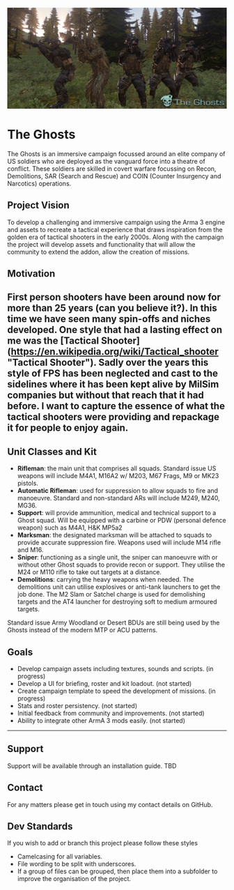 ![The Ghosts](https://github.com/bat26/the_ghosts/blob/master/the%20ghosts.png?raw=true "The Ghosts")

# The Ghosts
The Ghosts is an immersive campaign focussed around an elite company of US soldiers who are deployed as the vanguard force into a theatre of conflict.
These soldiers are skilled in covert warfare focussing on Recon, Demolitions, SAR (Search and Rescue) and COIN (Counter Insurgency and Narcotics) operations.

## Project Vision
To develop a challenging and immersive campaign using the Arma 3 engine and assets to recreate a tactical experience that draws inspiration from the golden era of tactical shooters in the early 2000s.
Along with the campaign the project will develop assets and functionality that will allow the community to extend the addon, allow the creation of missions.

## Motivation

First person shooters have been around now for more than 25 years (can you believe it?). In this time we have seen many spin-offs and niches developed.
One style that had a lasting effect on me was the [Tactical Shooter] (https://en.wikipedia.org/wiki/Tactical_shooter "Tactical Shooter").
Sadly over the years this style of FPS has been neglected and cast to the sidelines where it has been kept alive by MilSim companies
but without that reach that it had before.
I want to capture the essence of what the tactical shooters were providing and repackage it for people to enjoy again.
---
## Unit Classes and Kit
* **Rifleman**: the main unit that comprises all squads. Standard issue US weapons will include M4A1, M16A2 w/ M203, M67 Frags, M9 or MK23 pistols.
* **Automatic Rifleman**: used for suppression to allow squads to fire and manoeuvre. Standard and non-standard ARs will include M249, M240, MG36.
* **Support**: will provide ammunition, medical and technical support to a Ghost squad. Will be equipped with a carbine or PDW (personal defence weapon) such as M4A1, H&K MP5a2
* **Marksman**: the designated marksman will be attached to squads to provide accurate suppression fire. Weapons used will include M14 rifle and M16.
* **Sniper**: functioning as a single unit, the sniper can manoeuvre with or without other Ghost squads to provide recon or support. They utilise the M24 or M110 rifle to take out targets at a distance.
* **Demolitions**: carrying the heavy weapons when needed. The demolitions unit can utilise explosives or anti-tank launchers to get the job done. The M2 Slam or Satchel charge is used for demolishing targets and the AT4 launcher for destroying soft to medium armoured targets.

Standard issue Army Woodland or Desert BDUs are still being used by the Ghosts instead of the modern MTP or ACU patterns.

## Goals
* Develop campaign assets including textures, sounds and scripts. (in progress)
* Develop a UI for briefing, roster and kit loadout. (not started)
* Create campaign template to speed the development of missions. (in progress)
* Stats and roster persistency. (not started)
* Initial feedback from community and improvements. (not started)
* Ability to integrate other ArmA 3 mods easily. (not started)


---
## Support

Support will be available through an installation guide. TBD

## Contact

For any matters please get in touch using my contact details on GitHub.

## Dev Standards

If you wish to add or branch this project please follow these styles

* Camelcasing for all variables.
* File wording to be split with underscores.
* If a group of files can be grouped, then place them into a subfolder to improve the organisation of the project.
